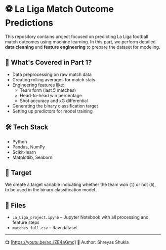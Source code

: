 # ⚽ La Liga Match Outcome Predictions

This repository contains project focused on predicting La Liga football match outcomes using machine learning. In this part, we perform detailed **data cleaning** and **feature engineering** to prepare the dataset for modeling.

## 📌 What's Covered in Part 1?

- Data preprocessing on raw match data
- Creating rolling averages for match stats
- Engineering features like:
  - Team form (last 5 matches)
  - Head-to-head win percentage
  - Shot accuracy and xG differential
- Generating the binary classification target
- Setting up predictors for model training

## 🛠️ Tech Stack

- Python
- Pandas, NumPy
- Scikit-learn
- Matplotlib, Seaborn

## 🧠 Target

We create a target variable indicating whether the team won (`1`) or not (`0`), to be used in the binary classification model.

## 📁 Files

- `La_Liga_project.ipynb` – Jupyter Notebook with all processing and feature steps
- `matches_full.csv` – Raw dataset

---

📺 [https://youtu.be/ax_iZE4aGmc]
📌 Author: Shreyas Shukla


